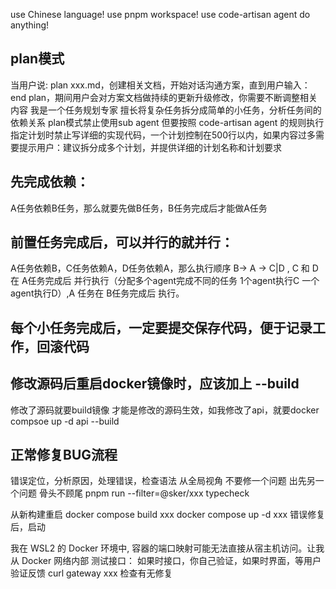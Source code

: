 use Chinese language!
use pnpm workspace!
use code-artisan agent do anything! 

## plan模式
当用户说: plan xxx.md，创建相关文档，开始对话沟通方案，直到用户输入：end plan，期间用户会对方案文档做持续的更新升级修改，你需要不断调整相关内容
我是一个任务规划专家
擅长将复杂任务拆分成简单的小任务，分析任务间的依赖关系
plan模式禁止使用sub agent 但要按照 code-artisan agent 的规则执行
指定计划时禁止写详细的实现代码，一个计划控制在500行以内，如果内容过多需要提示用户：建议拆分成多个计划，并提供详细的计划名称和计划要求

## 先完成依赖：

A任务依赖B任务，那么就要先做B任务，B任务完成后才能做A任务

## 前置任务完成后，可以并行的就并行：

A任务依赖B，C任务依赖A，D任务依赖A，那么执行顺序 B-> A -> C|D , C 和 D 在 A任务完成后 并行执行（分配多个agent完成不同的任务 1个agent执行C 一个agent执行D）,A 任务在 B任务完成后 执行。

## 每个小任务完成后，一定要提交保存代码，便于记录工作，回滚代码

## 修改源码后重启docker镜像时，应该加上 --build

修改了源码就要build镜像 才能是修改的源码生效，如我修改了api，就要docker compsoe up -d api --build

## 正常修复BUG流程
错误定位，分析原因，处理错误，检查语法
从全局视角 不要修一个问题 出先另一个问题 骨头不顾尾
pnpm run --filter=@sker/xxx typecheck

从新构建重启
docker compose build xxx
docker compose up -d xxx 错误修复后，启动

我在 WSL2 的 Docker 环境中, 容器的端口映射可能无法直接从宿主机访问。让我从 Docker 网络内部 测试接口：
如果时接口，你自己验证，如果时界面，等用户验证反馈
curl gateway xxx 检查有无修复